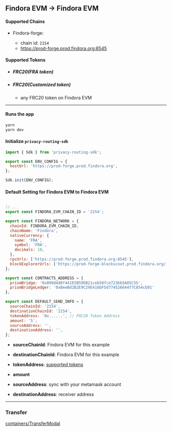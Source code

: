 ## Findora EVM → Findora EVM


#### Supported Chains

- Findora-forge:

  - chain id: `2154`
  - https://prod-forge.prod.findora.org:8545

<!-- - BSC-testnet:

  - chain id: `97`
  - https://data-seed-prebsc-1-s2.binance.org:8545

- Avalanche-testnet:

  - chain id: `43113`
  - https://api.avax-test.network/ext/bc/C/rpc

- Polygon-testnet:

  - chain id: `80001`
  - https://morning-cool-thunder.matic-testnet.quiknode.pro/5c6850724d8800e961585cbed802871151ed5a74 -->

#### Supported Tokens

- ##### FRC20(FRA token)
- ##### FRC20(Customized token)
  - any FRC20 token on Findora EVM

---

#### Runs the app

```bash
yarn
yarn dev
```

#### Initialize `privacy-routing-sdk`



```js
import { Sdk } from 'privacy-routing-sdk';

export const ENV_CONFIG = {
  hostUrl: 'https://prod-forge.prod.findora.org',
};

Sdk.init(ENV_CONFIG);
```

#### Default Setting for Findora EVM to Findora EVM

```js

// ...
export const FINDORA_EVM_CHAIN_ID = '2154';

export const FINDORA_NETWORK = {
  chainId: FINDORA_EVM_CHAIN_ID,
  chainName: 'Findora',
  nativeCurrency: {
    name: 'FRA',
    symbol: 'FRA',
    decimals: 18,
  },
  rpcUrls: ['https://prod-forge.prod.findora.org:8545'],
  blockExplorerUrls: ['https://prod-forge-blockscout.prod.findora.org/'],
};

export const CONTRACTS_ADDRESS = {
  prismBridge: '0x899d4d8f441E5B59EB21ceb58fce723bb5A85C55',
  prismBridgeLedger: '0xBeeBd2B2E9C29E416bF5d774526644f7C854cE01'
};

export const DEFAULT_SEND_INFO = {
  sourceChainId: '2154',
  destinationChainId: '2154',
  tokenAddress: '0x......', // FRC20 Token Address
  amount: '5',
  sourceAddress: '',
  destinationAddress: '',
};
```

- **sourceChainId**: Findora EVM for this example

- **destinationChainId**: Findora EVM for this example

- **tokenAddress**: [supported tokens](#supported-tokens)

- **amount**

- **sourceAddress**: sync with your metamask account

- **destinationAddress**: receiver address


---

### Transfer
[containers/TransferModal](https://github.com/FindoraNetwork/privacy-routing-sdk-example/tree/main/src/containers/TransferModal)
